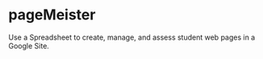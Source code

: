 pageMeister
===========

Use a Spreadsheet to create, manage, and assess student web pages in a Google Site.

